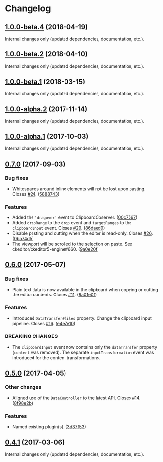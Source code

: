 Changelog
=========

## [1.0.0-beta.4](https://github.com/ckeditor/ckeditor5-clipboard/compare/v1.0.0-beta.2...v1.0.0-beta.4) (2018-04-19)

Internal changes only (updated dependencies, documentation, etc.).


## [1.0.0-beta.2](https://github.com/ckeditor/ckeditor5-clipboard/compare/v1.0.0-beta.1...v1.0.0-beta.2) (2018-04-10)

Internal changes only (updated dependencies, documentation, etc.).


## [1.0.0-beta.1](https://github.com/ckeditor/ckeditor5-clipboard/compare/v1.0.0-alpha.2...v1.0.0-beta.1) (2018-03-15)

Internal changes only (updated dependencies, documentation, etc.).


## [1.0.0-alpha.2](https://github.com/ckeditor/ckeditor5-clipboard/compare/v1.0.0-alpha.1...v1.0.0-alpha.2) (2017-11-14)

Internal changes only (updated dependencies, documentation, etc.).


## [1.0.0-alpha.1](https://github.com/ckeditor/ckeditor5-clipboard/compare/v0.7.0...v1.0.0-alpha.1) (2017-10-03)

Internal changes only (updated dependencies, documentation, etc.).


## [0.7.0](https://github.com/ckeditor/ckeditor5-clipboard/compare/v0.6.0...v0.7.0) (2017-09-03)

### Bug fixes

* Whitespaces around inline elements will not be lost upon pasting. Closes [#24](https://github.com/ckeditor/ckeditor5-clipboard/issues/24). ([5888743](https://github.com/ckeditor/ckeditor5-clipboard/commit/5888743))

### Features

* Added the `'dragover'` event to ClipboardObserver. ([00c7567](https://github.com/ckeditor/ckeditor5-clipboard/commit/00c7567))
* Added `dropRange` to the `drop` event and `targetRanges` to the `clipboardInput` event. Closes [#29](https://github.com/ckeditor/ckeditor5-clipboard/issues/29). ([86daed9](https://github.com/ckeditor/ckeditor5-clipboard/commit/86daed9))
* Disable pasting and cutting when the editor is read-only. Closes [#26](https://github.com/ckeditor/ckeditor5-clipboard/issues/26). ([0ba74d5](https://github.com/ckeditor/ckeditor5-clipboard/commit/0ba74d5))
* The viewport will be scrolled to the selection on paste. See ckeditor/ckeditor5-engine#660. ([9a0e20f](https://github.com/ckeditor/ckeditor5-clipboard/commit/9a0e20f))


## [0.6.0](https://github.com/ckeditor/ckeditor5-clipboard/compare/v0.5.0...v0.6.0) (2017-05-07)

### Bug fixes

* Plain text data is now available in the clipboard when copying or cutting the editor contents. Closes [#11](https://github.com/ckeditor/ckeditor5-clipboard/issues/11). ([8a01e0f](https://github.com/ckeditor/ckeditor5-clipboard/commit/8a01e0f))

### Features

* Introduced `DataTransfer#files` property. Change the clipboard input pipeline. Closes [#16](https://github.com/ckeditor/ckeditor5-clipboard/issues/16). ([e4e7e10](https://github.com/ckeditor/ckeditor5-clipboard/commit/e4e7e10))

### BREAKING CHANGES

* The `clipboardInput` event now contains only the `dataTransfer` property (`content` was removed). The separate `inputTransformation` event was introduced for the content transformations.


## [0.5.0](https://github.com/ckeditor/ckeditor5-clipboard/compare/v0.4.1...v0.5.0) (2017-04-05)

### Other changes

* Aligned use of the `DataController` to the latest API. Closes [#14](https://github.com/ckeditor/ckeditor5-clipboard/issues/14). ([8f98e2b](https://github.com/ckeditor/ckeditor5-clipboard/commit/8f98e2b))

### Features

* Named existing plugin(s). ([3d37f53](https://github.com/ckeditor/ckeditor5-clipboard/commit/3d37f53))


## [0.4.1](https://github.com/ckeditor/ckeditor5-clipboard/compare/v0.4.0...v0.4.1) (2017-03-06)

Internal changes only (updated dependencies, documentation, etc.).
